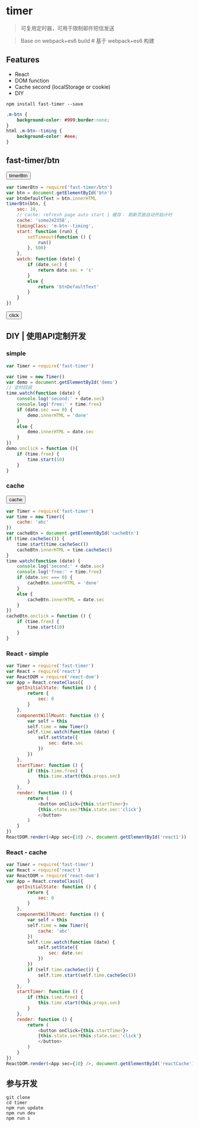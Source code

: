 # timer

<script src="http://cdn.bootcss.com/react/0.14.8/react.js" ></script>
<script src="http://cdn.bootcss.com/react/0.14.8/react-dom.min.js" ></script>
<script src="http://cdn.bootcss.com/moment.js/2.14.1/moment.min.js"></script>

> 可复用定时器，可用于限制邮件短信发送

> Base on webpack+es6 build # 基于 webpack+es6 构建

## Features

- React
- DOM function
- Cache second (localStorage or cookie)
- DIY

```
npm install fast-timer --save
```

````css
.m-btn {
    background-color: #999;border:none;
}
html .m-btn--timing {
    background-color: #eee;
}
````

## fast-timer/btn

<button type="button" id="btn" class="m-btn" >timerBtn</button>

````js
var timerBtn = require('fast-timer/btn')
var btn = document.getElementById('btn')
var btnDefaultText = btn.innerHTML
timerBtn(btn, {
    sec: 10,
    // cache: refresh page auto start | 缓存： 刷新页面自动开始计时
    cache: 'some242358',
    timingClass: 'm-btn--timing',
    start: function (run) {
        setTimeout(function () {
            run()
        }, 500)
    },
    watch: function (date) {
        if (date.sec) {
            return date.sec + 's'
        }
        else {
            return 'btnDefaultText'
        }
    }
})
````


<button type="button" id="demo" >click</button>

## DIY | 使用API定制开发

### simple

````js
var Timer = require('fast-timer')

var time = new Timer()
var demo = document.getElementById('demo')
// 定时回调
time.watch(function (date) {
    console.log('second:' + date.sec)
    console.log('free:' + time.free)
    if (date.sec === 0) {
        demo.innerHTML = 'done'
    }
    else {
        demo.innerHTML = date.sec
    }
})
demo.onclick = function (){
    if (time.free) {
        time.start(10)
    }
}
````


### cache

<button type="button" id="cacheBtn" >cache</button>

````js
var Timer = require('fast-timer')
var time = new Timer({
    cache: 'abc'
})
var cacheBtn = document.getElementById('cacheBtn')
if (time.cacheSec()) {
    time.start(time.cacheSec())
    cacheBtn.innerHTML = time.cacheSec()
}
time.watch(function (date) {
    console.log('second:' + date.sec)
    console.log('free:' + time.free)
    if (date.sec === 0) {
        cacheBtn.innerHTML = 'done'
    }
    else {
        cacheBtn.innerHTML = date.sec
    }
})
cacheBtn.onclick = function () {
    if (time.free) {
        time.start(10)
    }
}
````


### React - simple

<div id="react1"></div>

````js
var Timer = require('fast-timer')
var React = require('react')
var ReactDOM = require('react-dom')
var App = React.createClass({
    getInitialState: function () {
        return {
            sec: 0
        }
    },
    componentWillMount: function () {
        var self = this
        self.time = new Timer()
        self.time.watch(function (date) {
            self.setState({
                sec: date.sec
            })
        })
    },
    startTimer: function () {
        if (this.time.free) {
            this.time.start(this.props.sec)
        }
    },
    render: function () {
        return (
            <button onClick={this.startTimer}>
            {this.state.sec?this.state.sec:'click'}
            </button>
        )
    }
})
ReactDOM.render(<App sec={10} />, document.getElementById('react1'))
````

### React - cache

<div id="reactCache"></div>

````js
var Timer = require('fast-timer')
var React = require('react')
var ReactDOM = require('react-dom')
var App = React.createClass({
    getInitialState: function () {
        return {
            sec: 0
        }
    },
    componentWillMount: function () {
        var self = this
        self.time = new Timer({
            cache: 'abc'
        })
        self.time.watch(function (date) {
            self.setState({
                sec: date.sec
            })
        })
        if (self.time.cacheSec()) {
            self.time.start(self.time.cacheSec())
        }
    },
    startTimer: function () {
        if (this.time.free) {
            this.time.start(this.props.sec)
        }
    },
    render: function () {
        return (
            <button onClick={this.startTimer}>
            {this.state.sec?this.state.sec:'click'}
            </button>
        )
    }
})
ReactDOM.render(<App sec={10} />, document.getElementById('reactCache'))
````

## 参与开发

```shell
git clone
cd timer
npm run update
npm run dev
npm run s
```


<link rel="stylesheet" href="http://cdn.bootcss.com/highlight.js/9.6.0/styles/atom-one-dark.min.css">
